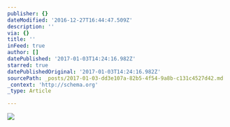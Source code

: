 ```yaml
---
publisher: {}
dateModified: '2016-12-27T16:44:47.509Z'
description: ''
via: {}
title: ''
inFeed: true
author: []
datePublished: '2017-01-03T14:24:16.982Z'
starred: true
datePublishedOriginal: '2017-01-03T14:24:16.982Z'
sourcePath: _posts/2017-01-03-dd3e107a-82b5-4f54-9a8b-c131c4527d42.md
_context: 'http://schema.org'
_type: Article

---
```

![](https://the-grid-user-content.s3-us-west-2.amazonaws.com/7d5a66fd-7694-47d6-8cc8-ee4f33fc564b.jpg)